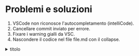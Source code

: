 # Problemi e soluzioni

1. VSCode non riconosce l'autocompletamento (intelliCode).  
2. Cancellare commit inviato per errore.
3. Fixare i warning gialli da VSC.
4. Nascondere il codice nel file file.md con il collapse.

<details>
    <summary> titolo </summary>

 ### codice
 ```c#
    Console.WriteLine("Ciao");
 ```
</details>

